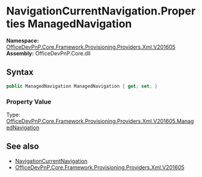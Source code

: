 # NavigationCurrentNavigation.Properties ManagedNavigation
  

**Namespace:** [OfficeDevPnP.Core.Framework.Provisioning.Providers.Xml.V201605](OfficeDevPnP.Core.Framework.Provisioning.Providers.Xml.V201605.md)  
**Assembly:** OfficeDevPnP.Core.dll  
## Syntax
```C#
public ManagedNavigation ManagedNavigation { get; set; }
```

### Property Value
Type: [OfficeDevPnP.Core.Framework.Provisioning.Providers.Xml.V201605.ManagedNavigation](OfficeDevPnP.Core.Framework.Provisioning.Providers.Xml.V201605.ManagedNavigation.md)  

## See also
- [NavigationCurrentNavigation](OfficeDevPnP.Core.Framework.Provisioning.Providers.Xml.V201605.NavigationCurrentNavigation.md) 
- [OfficeDevPnP.Core.Framework.Provisioning.Providers.Xml.V201605](OfficeDevPnP.Core.Framework.Provisioning.Providers.Xml.V201605.md) 

